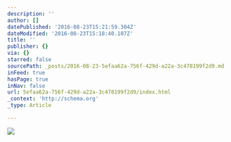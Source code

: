 ```yaml
---
description: ''
author: []
datePublished: '2016-08-23T15:21:59.304Z'
dateModified: '2016-08-23T15:18:40.107Z'
title: ''
publisher: {}
via: {}
starred: false
sourcePath: _posts/2016-08-23-5efaa62a-756f-429d-a22a-3c478199f2d9.md
inFeed: true
hasPage: true
inNav: false
url: 5efaa62a-756f-429d-a22a-3c478199f2d9/index.html
_context: 'http://schema.org'
_type: Article

---
```

![](https://the-grid-user-content.s3-us-west-2.amazonaws.com/a760a1b6-072a-4f58-9928-4bff1e3e3e4e.jpg)